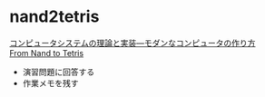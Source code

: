 # nand2tetris
[コンピュータシステムの理論と実装―モダンなコンピュータの作り方](https://www.oreilly.co.jp/books/9784873117126/)  
[From Nand to Tetris](https://www.nand2tetris.org/)
- 演習問題に回答する
- 作業メモを残す
